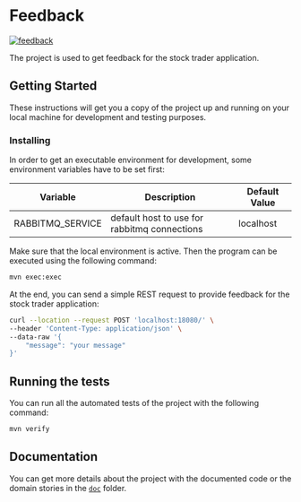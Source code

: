 # Feedback

[![feedback](https://github.com/whzinformatik/stocktrader/workflows/feedback/badge.svg)][feedback_actions]

The project is used to get feedback for the stock trader application.

## Getting Started

These instructions will get you a copy of the project up and running on your local machine for development and testing purposes.

### Installing

In order to get an executable environment for development, some environment variables have to be set first:

| Variable         | Description                                  | Default Value |
|------------------|----------------------------------------------|---------------|
| RABBITMQ_SERVICE | default host to use for rabbitmq connections | localhost     |

Make sure that the local environment is active. Then the program can be executed using the following command:

```bash
mvn exec:exec
```

At the end, you can send a simple REST request to provide feedback for the stock trader application:

```bash
curl --location --request POST 'localhost:18080/' \
--header 'Content-Type: application/json' \
--data-raw '{
    "message": "your message"
}'
```

## Running the tests

You can run all the automated tests of the project with the following command:

```bash
mvn verify
```

## Documentation

You can get more details about the project with the documented code or the domain stories in the [`doc`][documentation] folder.

[feedback_actions]: https://github.com/whzinformatik/stocktrader/actions?query=workflow%3Afeedback
[documentation]: ./doc
